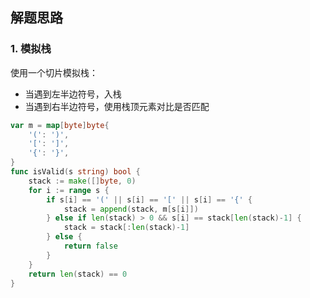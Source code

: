## 解题思路

### 1. 模拟栈

使用一个切片模拟栈：

- 当遇到左半边符号，入栈
- 当遇到右半边符号，使用栈顶元素对比是否匹配

```go
var m = map[byte]byte{
    '(': ')',
    '[': ']',
    '{': '}',
}
func isValid(s string) bool {
    stack := make([]byte, 0)
    for i := range s {
        if s[i] == '(' || s[i] == '[' || s[i] == '{' {
            stack = append(stack, m[s[i]])
        } else if len(stack) > 0 && s[i] == stack[len(stack)-1] {
            stack = stack[:len(stack)-1]
        } else {
            return false
        }
    }
    return len(stack) == 0
}
```
